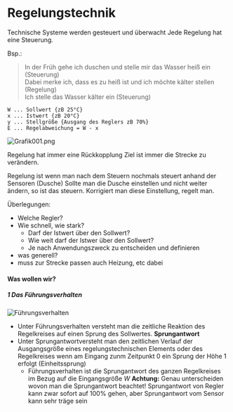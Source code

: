 Regelungstechnik
================

Technische Systeme werden gesteuert und überwacht
Jede Regelung hat eine Steuerung.

Bsp.:
> In der Früh gehe ich duschen und stelle mir das Wasser heiß ein (Steuerung) \
> Dabei merke ich, dass es zu heiß ist und ich möchte kälter stellen (Regelung) \
> Ich stelle das Wasser kälter ein (Steuerung)

```
W ... Sollwert {zB 25°C}
x ... Istwert {zB 20°C}
y ... Stellgröße {Ausgang des Reglers zB 70%}
E ... Regelabweichung = W - x
```

![Grafik001.png](./Grafik001.png)

Regelung hat immer eine Rückkopplung
Ziel ist immer die Strecke zu verändern.

Regelung ist wenn man nach dem Steuern nochmals steuert anhand der Sensoren (Dusche)
Sollte man die Dusche einstellen und nicht weiter ändern, so ist das steuern. Korrigiert man diese Einstellung, regelt man.

Überlegungen:
- Welche Regler?
- Wie schnell, wie stark?
   - Darf der Istwert über den Sollwert?
   - Wie weit darf der Istwer über den Sollwert?
   - Je nach Anwendungszweck zu entscheiden und definieren
- was generell?
- muss zur Strecke passen      auch Heizung, etc dabei

#### Was wollen wir?
##### 1 Das Führungsverhalten

![Führungsverhalten](./Führungsverhalten.png)
- Unter Führungsverhalten versteht man die zeitliche Reaktion des Regelkreises auf einen Sprung des Sollwertes.
**Sprungantwort**
- Unter Sprungantwortversteht man den zeitlichen Verlauf der Ausgangsgröße eines regelungstechnischen Elements oder des Regelkreises wenn am Eingang zunm Zeitpunkt 0 ein Sprung der Höhe 1 erfolgt (Einheitssprung)
   - Führungsverhalten ist die Sprungantwort des ganzen Regelkreises im Bezug auf die Eingangsgröße *W*
**Achtung:** Genau unterscheiden wovon man die Sprungantwort beachtet!
Sprungantwort von Regler kann zwar sofort auf 100% gehen, aber Sprungantwort vom Sensor kann sehr träge sein